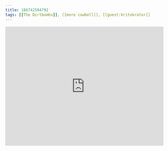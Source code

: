 ```yaml
---
title: 186742504792
tags: [[The Dirtbombs]], [[more cowbell]], [[guest:kritokrator]]
---
```

<iframe allow="accelerometer; autoplay; clipboard-write; encrypted-media; gyroscope; picture-in-picture" allowfullscreen="" frameborder="0" height="375" id="youtube_iframe" src="https://www.youtube.com/embed/3fhnakyMq2I?feature=oembed&amp;enablejsapi=1&amp;origin=https://safe.txmblr.com&amp;wmode=opaque" width="500"></iframe>